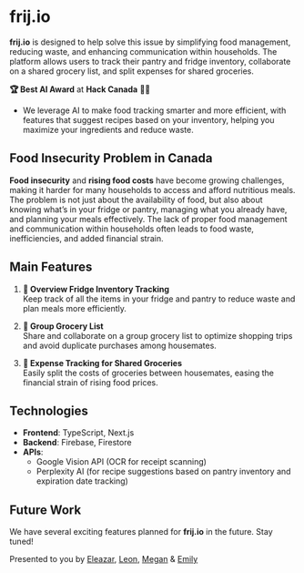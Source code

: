 # frij.io
**frij.io** is designed to help solve this issue by simplifying food management, reducing waste, and enhancing communication within households. The platform allows users to track their pantry and fridge inventory, collaborate on a shared grocery list, and split expenses for shared groceries.

**🏆 Best AI Award** at **Hack Canada** 🦦🍁 
- We leverage AI to make food tracking smarter and more efficient, with features that suggest recipes based on your inventory, helping you maximize your ingredients and reduce waste.

## Food Insecurity Problem in Canada
**Food insecurity** and **rising food costs** have become growing challenges, making it harder for many households to access and afford nutritious meals. The problem is not just about the availability of food, but also about knowing what’s in your fridge or pantry, managing what you already have, and planning your meals effectively. The lack of proper food management and communication within households often leads to food waste, inefficiencies, and added financial strain.

## Main Features

1. **🍎 Overview Fridge Inventory Tracking**  
   Keep track of all the items in your fridge and pantry to reduce waste and plan meals more efficiently.

2. **🛒 Group Grocery List**  
   Share and collaborate on a group grocery list to optimize shopping trips and avoid duplicate purchases among housemates.

3. **💸 Expense Tracking for Shared Groceries**  
   Easily split the costs of groceries between housemates, easing the financial strain of rising food prices.

## Technologies

- **Frontend**: TypeScript, Next.js
- **Backend**: Firebase, Firestore
- **APIs**: 
  - Google Vision API (OCR for receipt scanning)
  - Perplexity AI (for recipe suggestions based on pantry inventory and expiration date tracking)

## Future Work

We have several exciting features planned for **frij.io** in the future. Stay tuned!

Presented to you by [Eleazar](https://p541m.github.io/portfolio/#/), [Leon](https://portfolio-quoctynoobs-projects.vercel.app/), [Megan](https://portfolio-five-bay-66.vercel.app/) & [Emily](https://milychang19.github.io/my-portfolio/)
